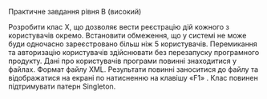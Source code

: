 Практичне завдання рівня B (високий)


Розробити клас Х,
що дозволяє вести реєстрацію дій кожного з користувачів окремо. Встановити
обмеження, що у системі не може буди одночасно зареєстровано більш ніж 5
користувачів. Перемикання та авторизацію користувачів здійснювати без
перезапуску програмного продукту. Дані про користувачів програми повинні
знаходитися у файлах. Формат файлу ХМL.
Результати повинні заноситися до файлу та відображатися
на екрані по натисненню на клавішу «F1» . Клас повинен підтримувати патерн Singleton.
